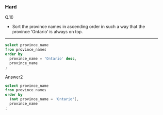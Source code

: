 ### Hard
Q.10  
* Sort the province names in ascending order in such a way that the province 'Ontario' is always on top.

---
```SQL
select province_name
from province_names
order by
  province_name = 'Ontario' desc,
  province_name
;
```
Answer2
```sql
select province_name
from province_names
order by
  (not province_name = 'Ontario'),
  province_name
;
```
